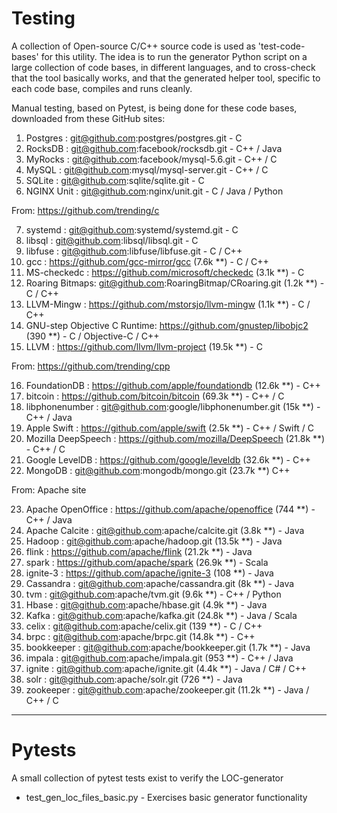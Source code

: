 # Testing
A collection of Open-source C/C++ source code is used as 'test-code-bases'
for this utility. The idea is to run the generator Python script on a large
collection of code bases, in different languages, and to cross-check that
the tool basically works, and that the generated helper tool, specific to
each code base, compiles and runs cleanly.

Manual testing, based on Pytest, is being done for these code bases, downloaded
from these GitHub sites:

 1. Postgres   : git@github.com:postgres/postgres.git - C
 2. RocksDB    : git@github.com:facebook/rocksdb.git - C++ / Java
 3. MyRocks    : git@github.com:facebook/mysql-5.6.git - C++ / C
 4. MySQL      : git@github.com:mysql/mysql-server.git - C++ / C
 5. SQLite     : git@github.com:sqlite/sqlite.git - C
 6. NGINX Unit : git@github.com:nginx/unit.git - C / Java / Python

From: https://github.com/trending/c

 7. systemd    : git@github.com:systemd/systemd.git - C
 8. libsql     : git@github.com:libsql/libsql.git - C
 9. libfuse    : git@github.com:libfuse/libfuse.git - C / C++
 1. gcc        : https://github.com/gcc-mirror/gcc                   (7.6k **) - C / C++
 1. MS-checkedc : https://github.com/microsoft/checkedc              (3.1k **) - C
 1. Roaring Bitmaps: git@github.com:RoaringBitmap/CRoaring.git       (1.2k **) - C / C++
 1. LLVM-Mingw   : https://github.com/mstorsjo/llvm-mingw            (1.1k **) - C / C++
 1. GNU-step Objective C Runtime: https://github.com/gnustep/libobjc2  (390 **) - C / Objective-C / C++
 1. LLVM         : https://github.com/llvm/llvm-project                (19.5k **) - C

From: https://github.com/trending/cpp

 16. FoundationDB       : https://github.com/apple/foundationdb      (12.6k **) - C++
 1. bitcoin            : https://github.com/bitcoin/bitcoin         (69.3k **) - C++ / C
 1. libphonenumber     : git@github.com:google/libphonenumber.git   (15k **) - C++ / Java
 1. Apple Swift        : https://github.com/apple/swift             (2.5k **) - C++ / Swift / C
 1. Mozilla DeepSpeech : https://github.com/mozilla/DeepSpeech      (21.8k **) - C++ / C
 1. Google LevelDB     : https://github.com/google/leveldb          (32.6k **) - C++
 1. MongoDB            : git@github.com:mongodb/mongo.git           (23.7k **) C++

From: Apache site

 23. Apache OpenOffice  : https://github.com/apache/openoffice       (744 **) - C++ / Java
 1. Apache Calcite     : git@github.com:apache/calcite.git          (3.8k **) - Java
 1. Hadoop             : git@github.com:apache/hadoop.git           (13.5k **) - Java
 1. flink              : https://github.com/apache/flink            (21.2k **) - Java
 1.  spark              : https://github.com/apache/spark            (26.9k **) - Scala
 1.  ignite-3           : https://github.com/apache/ignite-3         (108 **) - Java
 1.  Cassandra          : git@github.com:apache/cassandra.git        (8k **) - Java
 1.  tvm                : git@github.com:apache/tvm.git              (9.6k **) - C++ / Python
 1.  Hbase              : git@github.com:apache/hbase.git            (4.9k **) - Java
 1.  Kafka              : git@github.com:apache/kafka.git            (24.8k **) - Java / Scala
 1.  celix              : git@github.com:apache/celix.git            (139 **) - C / C++
 1.  brpc               : git@github.com:apache/brpc.git             (14.8k **) - C++
 1.  bookkeeper         : git@github.com:apache/bookkeeper.git       (1.7k **) - Java
 1.  impala             : git@github.com:apache/impala.git           (953 **)  - C++ / Java
 1.  ignite             : git@github.com:apache/ignite.git           (4.4k **) - Java / C# / C++
 1.  solr               : git@github.com:apache/solr.git             (726 **)  - Java
 1.  zookeeper          : git@github.com:apache/zookeeper.git        (11.2k **) - Java / C++ / C

--------
# Pytests

A small collection of pytest tests exist to verify the LOC-generator

- test_gen_loc_files_basic.py - Exercises basic generator functionality